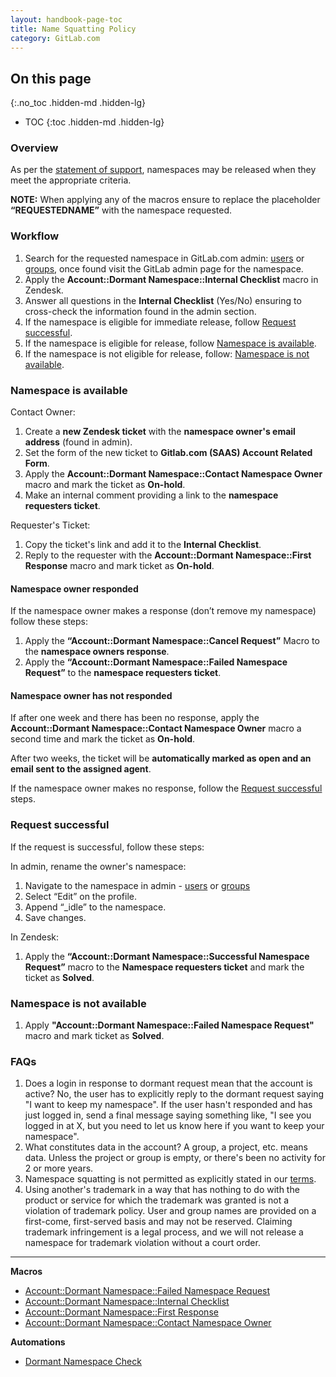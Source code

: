 ```yaml
---
layout: handbook-page-toc
title: Name Squatting Policy
category: GitLab.com
---
```


## On this page
{:.no_toc .hidden-md .hidden-lg}

- TOC
{:toc .hidden-md .hidden-lg}

### Overview

As per the [statement of support](/support/#name-squatting-policy), namespaces may be released when they meet the appropriate criteria.

**NOTE:** When applying any of the macros ensure to replace the placeholder **“REQUESTEDNAME”** with the namespace requested.

### Workflow

1. Search for the requested namespace in GitLab.com admin: [users](https://gitlab.com/admin/users) or [groups](https://gitlab.com/admin/groups), once found visit the GitLab admin page for the namespace.
1. Apply the **Account::Dormant Namespace::Internal Checklist** macro in Zendesk.
1. Answer all questions in the **Internal Checklist** (Yes/No) ensuring to cross-check the information found in the admin section.
1. If the namespace is eligible for immediate release, follow [Request successful](#request-successful).
1. If the namespace is eligible for release, follow [Namespace is available](#namespace-is-available).
1. If the namespace is not eligible for release, follow: [Namespace is not available](#namespace-is-not-available).

### Namespace is available

Contact Owner:

1. Create a **new Zendesk ticket** with the **namespace owner's email address** (found in admin).
1. Set the form of the new ticket to **Gitlab.com (SAAS) Account Related Form**.
1. Apply the **Account::Dormant Namespace::Contact Namespace Owner** macro and mark the ticket as **On-hold**.
1. Make an internal comment providing a link to the **namespace requesters ticket**.

Requester's Ticket:

1. Copy the ticket's link and add it to the **Internal Checklist**.
1. Reply to the requester with the **Account::Dormant Namespace::First Response** macro and mark ticket as **On-hold**.

#### Namespace owner responded

If the namespace owner makes a response (don’t remove my namespace) follow these steps:

1. Apply the **“Account::Dormant Namespace::Cancel Request”** Macro to the **namespace owners response**.
1. Apply the **“Account::Dormant Namespace::Failed Namespace Request”** to the **namespace requesters ticket**.

#### Namespace owner has not responded

If after one week and there has been no response, apply the **Account::Dormant Namespace::Contact Namespace Owner** macro a second time and mark the ticket as **On-hold**.

After two weeks, the ticket will be **automatically marked as open and an email sent to the assigned agent**.

If the namespace owner makes no response, follow the [Request successful](#request-successful) steps.

### Request successful

If the request is successful, follow these steps:

In admin, rename the owner's namespace:

1. Navigate to the namespace in admin - [users](https://gitlab.com/admin/users) or [groups](https://gitlab.com/admin/groups)
1. Select “Edit” on the profile.
1. Append “_idle” to the namespace.
1. Save changes.

In Zendesk:

1. Apply the **“Account::Dormant Namespace::Successful Namespace Request”** macro to the **Namespace requesters ticket** and mark the ticket as **Solved**.

### Namespace is not available

1. Apply **"Account::Dormant Namespace::Failed Namespace Request"** macro and mark ticket as **Solved**.

### FAQs

1. Does a login in response to dormant request mean that the account is active? No, the user has to explicitly reply to the dormant request saying "I want to keep my namespace". If the user hasn't responded and has just logged in, send a final message saying something like, "I see you logged in at X, but you need to let us know here if you want to keep your namespace".
1. What constitutes data in the account? A group, a project, etc. means data. Unless the project or group is empty, or there's been no activity for 2 or more years.
2. Namespace squatting is not permitted as explicitly stated in our [terms](/terms/).
3. Using another's trademark in a way that has nothing to do with the product or service for which the trademark was granted is not a violation of trademark policy. User and group names are provided on a first-come, first-served basis and may not be reserved. Claiming trademark infringement is a legal process, and we will not release a namespace for trademark violation without a court order.

__________________

**Macros**

* [Account::Dormant Namespace::Failed Namespace Request](https://gitlab.zendesk.com/rules/94534768/edit)
* [Account::Dormant Namespace::Internal Checklist](https://gitlab.zendesk.com/rules/93505588/edit)
* [Account::Dormant Namespace::First Response](https://gitlab.zendesk.com/rules/94687707)
* [Account::Dormant Namespace::Contact Namespace Owner](https://gitlab.zendesk.com/rules/94531288/edit)


**Automations**

* [Dormant Namespace Check](https://gitlab.zendesk.com/rules/94693587/edit)
